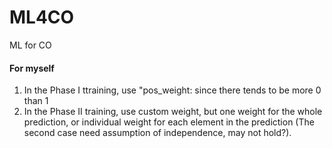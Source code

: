 # ML4CO
ML for CO

#### For myself
1. In the Phase I ttraining, use "pos_weight: since there tends to be more 0 than 1
2. In the Phase II training, use custom weight, but one weight for the whole prediction, or individual weight for each element in the prediction (The second case need assumption of independence, may not hold?). 
